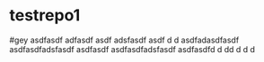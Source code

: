 # testrepo1
#gey
asdfasdf
adfasdf
asdf
adsfasdf
asdf
d
d
asdfadasdfasdf
asdfasdfadsfasdf
asdfasdf
asdfasdfadsfasdf
asdfasdfd
d
dd
d
d
d
